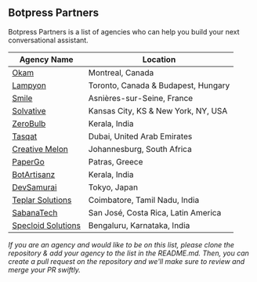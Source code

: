 ## Botpress Partners

Botpress Partners is a list of agencies who can help you build your next conversational assistant.

| Agency Name                                     | Location                            |
| ----------------------------------------------- | ----------------------------------- |
| [Okam](https://okam.ca/)                        | Montreal, Canada                    |
| [Lampyon](https://www.lampyon.com/)             | Toronto, Canada & Budapest, Hungary |
| [Smile](https://www.smile.eu)                   | Asnières-sur-Seine, France          |
| [Solvative](https://solvative.com/)             | Kansas City, KS & New York, NY, USA |
| [ZeroBulb](https://www.zerobulb.com)            | Kerala, India                       |
| [Tasqat](https://www.tasqat.com)                | Dubai, United Arab Emirates         |
| [Creative Melon](https://creativemelon.co.za)   | Johannesburg, South Africa          |
| [PaperGo](https://www.papergo.io)               | Patras, Greece                      |
| [BotArtisanz](http://botartisanz.com/)          | Kerala, India                       |
| [DevSamurai](https://www.devsamurai.com/)       | Tokyo, Japan                        |
| [Teplar Solutions](https://www.teplar.com)      | Coimbatore, Tamil Nadu, India       |
| [SabanaTech](https://www.sabanatech.com)        | San José, Costa Rica, Latin America |
| [Specloid Solutions](https://www.specloid.com/) | Bengaluru, Karnataka, India         |

_If you are an agency and would like to be on this list, please clone the repository & add your agency to the list in the README.md. Then, you can create a pull request on the repository and we'll make sure to review and merge your PR swiftly._
